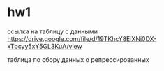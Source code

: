 # hw1
ссылка на таблицу с данными
https://drive.google.com/file/d/19TKhcY8EiXNj0DX-xTbcyy5xY5GL3KuA/view

таблица по сбору данных о репрессированных

